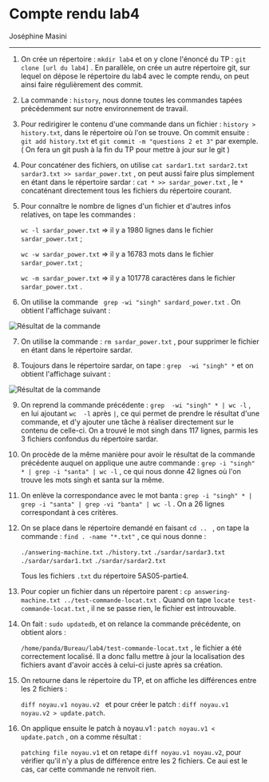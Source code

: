 # Compte rendu lab4

Joséphine Masini

---

1. On crée un répertoire : ```mkdir lab4``` et on y clone l'énoncé du TP : ```git clone [url du lab4]``` . En parallèle, on crée un autre répertoire git, sur lequel on dépose le répertoire du lab4 avec le compte rendu, on peut ainsi faire régulièrement des commit. 

2.  La commande : ```history```, nous donne toutes les commandes tapées précédemment sur notre environnement de travail.

3. Pour redirigirer le contenu d'une commande dans un fichier : ```history > history.txt```, dans le répertoire où l'on se trouve. On commit ensuite : ```git add history.txt``` et ```git commit -m "questions 2 et 3"``` par exemple. ( On fera un git push à la fin du TP pour mettre à jour sur le git ) 

4. Pour concaténer des fichiers, on utilise ```cat sardar1.txt sardar2.txt sardar3.txt >> sardar_power.txt``` , on peut aussi faire plus simplement en étant dans le répertoire sardar : ```cat * >> sardar_power.txt``` , le ```*``` concaténant directement tous les fichiers du répertoire courant.

5. Pour connaître le nombre de lignes d'un fichier et d'autres infos relatives, on tape les commandes :

   ```wc -l sardar_power.txt``` => il y a 1980 lignes dans le fichier ```sardar_power.txt``` ;

   ```wc -w sardar_power.txt``` => il y a 16783 mots dans le fichier ```sardar_power.txt``` ;

   ```wc -m sardar_power.txt``` => il y a 101778 caractères dans le fichier ```sardar_power.txt``` .

6.  On utilise la commande ``` grep -wi "singh" sardard_power.txt``` . On obtient l'affichage suivant : 

![Résultat de la commande](capture1.png)

7. On utilise la commande : ```rm sardar_power.txt``` , pour supprimer le fichier en étant dans le répertoire sardar.

8. Toujours dans le répertoire sardar, on tape : ```grep  -wi "singh" *``` et on obtient l'affichage suivant :

![Résultat de la commande](capture2.png)

9. On reprend la commande précédente : ```grep  -wi "singh" * | wc -l``` , en lui ajoutant ```wc  -l``` après ```|```, ce qui permet de prendre le résultat d'une commande, et d'y ajouter une tâche à réaliser directement sur le contenu de celle-ci. On a trouvé le mot singh dans 117 lignes, parmis les 3 fichiers confondus du répertoire sardar.

10. On procède de la même manière pour avoir le résultat de la commande précédente auquel on applique une autre commande : ```grep -i "singh" * | grep -i "santa" | wc -l``` , ce qui nous donne 42 lignes où l'on trouve les mots singh et santa sur la même.

11. On enlève la correspondance avec le mot banta : ```grep -i "singh" * | grep -i "santa" | grep -vi "banta" | wc -l``` . On a 26 lignes correspondant à ces critères.

12. On se place dans le répertoire demandé en faisant ```cd .. ``` , on tape la commande : ```find . -name "*.txt"``` , ce qui nous donne :

    ```./answering-machine.txt```
    ```./history.txt```
    ```./sardar/sardar3.txt```
    ```./sardar/sardar1.txt```
    ```./sardar/sardar2.txt```

    Tous les fichiers ```.txt``` du répertoire 5AS05-partie4.

13. Pour copier un fichier dans un répertoire parent : ```cp answering-machine.txt ../test-commande-locat.txt``` . Quand on tape  ```locate test-commande-locat.txt``` , il ne se passe rien, le fichier est introuvable.

14. On fait : ```sudo updatedb```, et on relance la commande précédente, on obtient alors :

    ```/home/panda/Bureau/lab4/test-commande-locat.txt``` , le fichier a été correctement localisé. Il a donc fallu mettre à jour la localisation des fichiers avant d'avoir accès à celui-ci juste après sa création.

15. On retourne dans le répertoire du TP, et on affiche les différences entre les 2 fichiers : 

    ```diff noyau.v1 noyau.v2 ``` et pour créer le patch : ```diff noyau.v1 noyau.v2 > update.patch```.

16. On applique ensuite le patch à noyau.v1 : ```patch noyau.v1 < update.patch``` , on a comme résultat :

    ```patching file noyau.v1``` et on retape ```diff noyau.v1 noyau.v2```, pour vérifier qu'il n'y a plus de différence entre les 2 fichiers. Ce aui est le cas, car cette commande ne renvoit rien.

